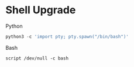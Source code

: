 # Shell Upgrade

Python
```python
python3 -c 'import pty; pty.spawn("/bin/bash")'
```
Bash
```
script /dev/null -c bash
```
